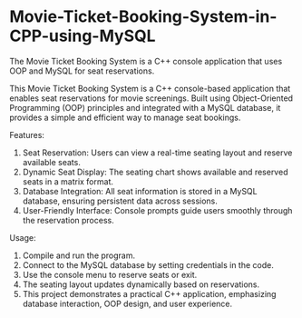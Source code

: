 # Movie-Ticket-Booking-System-in-CPP-using-MySQL
The Movie Ticket Booking System is a C++ console application that uses OOP and MySQL for seat reservations.

This Movie Ticket Booking System is a C++ console-based application that enables seat reservations for movie screenings. Built using Object-Oriented Programming (OOP) principles and integrated with a MySQL database, it provides a simple and efficient way to manage seat bookings.

Features:
1. Seat Reservation: Users can view a real-time seating layout and reserve available seats.
2. Dynamic Seat Display: The seating chart shows available and reserved seats in a matrix format.
3. Database Integration: All seat information is stored in a MySQL database, ensuring persistent data across sessions.
4. User-Friendly Interface: Console prompts guide users smoothly through the reservation process.

Usage:
1. Compile and run the program.
2. Connect to the MySQL database by setting credentials in the code.
3. Use the console menu to reserve seats or exit.
4. The seating layout updates dynamically based on reservations.
5. This project demonstrates a practical C++ application, emphasizing database interaction, OOP design, and user experience.
